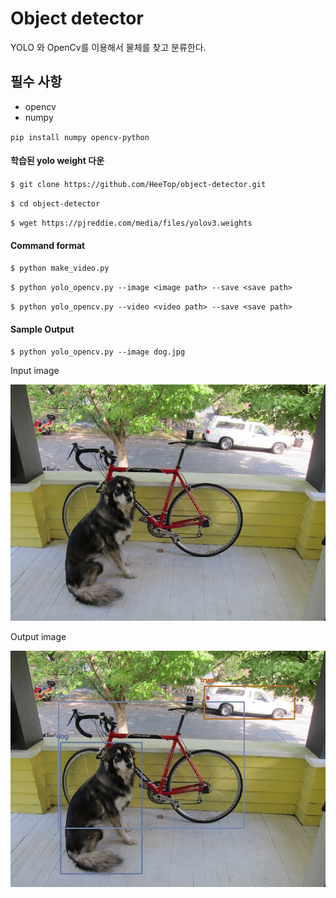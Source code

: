 # Object detector



YOLO 와 OpenCv를 이용해서 물체를 찾고 분류한다.

## 필수 사항

- opencv
- numpy

`pip install numpy opencv-python`

#### 학습된 yolo weight 다운

`$ git clone https://github.com/HeeTop/object-detector.git `

`$ cd object-detector`

 `$ wget https://pjreddie.com/media/files/yolov3.weights`



#### Command format

`$ python make_video.py `

`$ python yolo_opencv.py --image <image path> --save <save path>`

`$ python yolo_opencv.py --video <video path> --save <save path>`



#### Sample Output

`$ python yolo_opencv.py --image dog.jpg`

Input image

 ![alt text](https://github.com/HeeTop/object-detector/blob/master/data/dog.jpg)

Output image

![alt text](https://github.com/HeeTop/object-detector/blob/master/data/object-detection.jpg)











​      



​     

